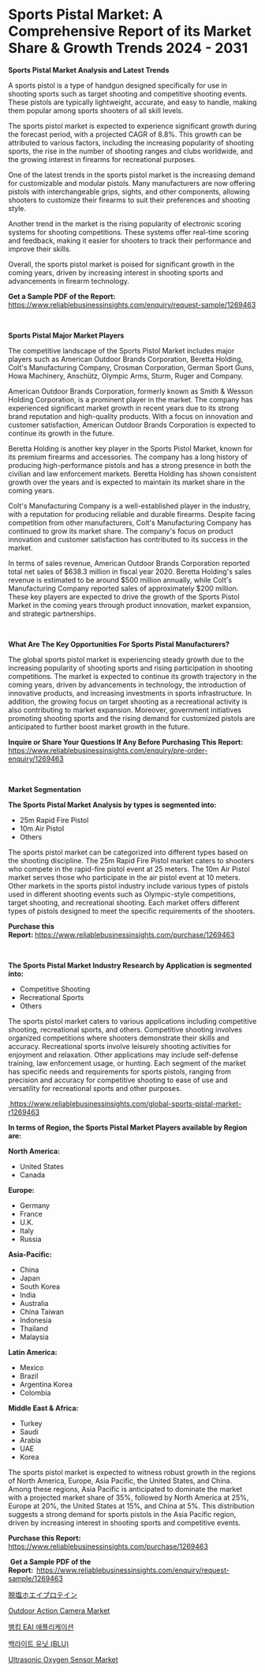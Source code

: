 <p><h1>Sports Pistal Market: A Comprehensive Report of its Market Share & Growth Trends 2024 - 2031</h1></p><p><strong>Sports Pistal Market Analysis and Latest Trends</strong></p>
<p><p>A sports pistol is a type of handgun designed specifically for use in shooting sports such as target shooting and competitive shooting events. These pistols are typically lightweight, accurate, and easy to handle, making them popular among sports shooters of all skill levels.</p><p>The sports pistol market is expected to experience significant growth during the forecast period, with a projected CAGR of 8.8%. This growth can be attributed to various factors, including the increasing popularity of shooting sports, the rise in the number of shooting ranges and clubs worldwide, and the growing interest in firearms for recreational purposes.</p><p>One of the latest trends in the sports pistol market is the increasing demand for customizable and modular pistols. Many manufacturers are now offering pistols with interchangeable grips, sights, and other components, allowing shooters to customize their firearms to suit their preferences and shooting style.</p><p>Another trend in the market is the rising popularity of electronic scoring systems for shooting competitions. These systems offer real-time scoring and feedback, making it easier for shooters to track their performance and improve their skills.</p><p>Overall, the sports pistol market is poised for significant growth in the coming years, driven by increasing interest in shooting sports and advancements in firearm technology.</p></p>
<p><strong>Get a Sample PDF of the Report:&nbsp;</strong> <a href="https://www.reliablebusinessinsights.com/enquiry/request-sample/1269463">https://www.reliablebusinessinsights.com/enquiry/request-sample/1269463</a></p>
<p>&nbsp;</p>
<p><strong>Sports Pistal Major Market Players</strong></p>
<p><p>The competitive landscape of the Sports Pistol Market includes major players such as American Outdoor Brands Corporation, Beretta Holding, Colt's Manufacturing Company, Crosman Corporation, German Sport Guns, Howa Machinery, Anschütz, Olympic Arms, Sturm, Ruger and Company. </p><p>American Outdoor Brands Corporation, formerly known as Smith & Wesson Holding Corporation, is a prominent player in the market. The company has experienced significant market growth in recent years due to its strong brand reputation and high-quality products. With a focus on innovation and customer satisfaction, American Outdoor Brands Corporation is expected to continue its growth in the future.</p><p>Beretta Holding is another key player in the Sports Pistol Market, known for its premium firearms and accessories. The company has a long history of producing high-performance pistols and has a strong presence in both the civilian and law enforcement markets. Beretta Holding has shown consistent growth over the years and is expected to maintain its market share in the coming years.</p><p>Colt's Manufacturing Company is a well-established player in the industry, with a reputation for producing reliable and durable firearms. Despite facing competition from other manufacturers, Colt's Manufacturing Company has continued to grow its market share. The company's focus on product innovation and customer satisfaction has contributed to its success in the market.</p><p>In terms of sales revenue, American Outdoor Brands Corporation reported total net sales of $638.3 million in fiscal year 2020. Beretta Holding's sales revenue is estimated to be around $500 million annually, while Colt's Manufacturing Company reported sales of approximately $200 million. These key players are expected to drive the growth of the Sports Pistol Market in the coming years through product innovation, market expansion, and strategic partnerships.</p></p>
<p>&nbsp;</p>
<p><strong>What Are The Key Opportunities For Sports Pistal Manufacturers?</strong></p>
<p><p>The global sports pistol market is experiencing steady growth due to the increasing popularity of shooting sports and rising participation in shooting competitions. The market is expected to continue its growth trajectory in the coming years, driven by advancements in technology, the introduction of innovative products, and increasing investments in sports infrastructure. In addition, the growing focus on target shooting as a recreational activity is also contributing to market expansion. Moreover, government initiatives promoting shooting sports and the rising demand for customized pistols are anticipated to further boost market growth in the future.</p></p>
<p><strong>Inquire or Share Your Questions If Any Before Purchasing This Report:</strong> <a href="https://www.reliablebusinessinsights.com/enquiry/pre-order-enquiry/1269463">https://www.reliablebusinessinsights.com/enquiry/pre-order-enquiry/1269463</a></p>
<p>&nbsp;</p>
<p><strong>Market Segmentation</strong></p>
<p><strong>The Sports Pistal Market Analysis by types is segmented into:</strong></p>
<p><ul><li>25m Rapid Fire Pistol</li><li>10m Air Pistol</li><li>Others</li></ul></p>
<p><p>The sports pistol market can be categorized into different types based on the shooting discipline. The 25m Rapid Fire Pistol market caters to shooters who compete in the rapid-fire pistol event at 25 meters. The 10m Air Pistol market serves those who participate in the air pistol event at 10 meters. Other markets in the sports pistol industry include various types of pistols used in different shooting events such as Olympic-style competitions, target shooting, and recreational shooting. Each market offers different types of pistols designed to meet the specific requirements of the shooters.</p></p>
<p><strong>Purchase this Report:&nbsp;</strong><a href="https://www.reliablebusinessinsights.com/purchase/1269463">https://www.reliablebusinessinsights.com/purchase/1269463</a></p>
<p>&nbsp;</p>
<p><strong>The Sports Pistal Market Industry Research by Application is segmented into:</strong></p>
<p><ul><li>Competitive Shooting</li><li>Recreational Sports</li><li>Others</li></ul></p>
<p><p>The sports pistol market caters to various applications including competitive shooting, recreational sports, and others. Competitive shooting involves organized competitions where shooters demonstrate their skills and accuracy. Recreational sports involve leisurely shooting activities for enjoyment and relaxation. Other applications may include self-defense training, law enforcement usage, or hunting. Each segment of the market has specific needs and requirements for sports pistols, ranging from precision and accuracy for competitive shooting to ease of use and versatility for recreational sports and other purposes.</p></p>
<p><a href="https://www.reliablebusinessinsights.com/global-sports-pistal-market-r1269463">&nbsp;https://www.reliablebusinessinsights.com/global-sports-pistal-market-r1269463</a></p>
<p><strong>In terms of Region, the Sports Pistal Market Players available by Region are:</strong></p>
<p>
    <p> <strong> North America: </strong>
        <ul>
            <li>United States</li>
            <li>Canada</li>
        </ul>
        </p> 
    <p> <strong> Europe: </strong>
        <ul>
            <li>Germany</li>
            <li>France</li>
            <li>U.K.</li>
            <li>Italy</li>
            <li>Russia</li>
        </ul>
        </p> 
    <p> <strong> Asia-Pacific: </strong>
        <ul>
            <li>China</li>
            <li>Japan</li>
            <li>South Korea</li>
            <li>India</li>
            <li>Australia</li>
            <li>China Taiwan</li>
            <li>Indonesia</li>
            <li>Thailand</li>
            <li>Malaysia</li>
        </ul>
        </p> 
    <p> <strong> Latin America: </strong>
        <ul>
            <li>Mexico</li>
            <li>Brazil</li>
            <li>Argentina Korea</li>
            <li>Colombia</li>
        </ul>
        </p> 
    <p> <strong> Middle East & Africa: </strong>
        <ul>
            <li>Turkey</li>
            <li>Saudi</li>
            <li>Arabia</li>
            <li>UAE</li>
            <li>Korea</li>
        </ul>
    </p>
    </p>
<p><p>The sports pistol market is expected to witness robust growth in the regions of North America, Europe, Asia Pacific, the United States, and China. Among these regions, Asia Pacific is anticipated to dominate the market with a projected market share of 35%, followed by North America at 25%, Europe at 20%, the United States at 15%, and China at 5%. This distribution suggests a strong demand for sports pistols in the Asia Pacific region, driven by increasing interest in shooting sports and competitive events.</p></p>
<p><strong>Purchase this Report: </strong><a href="https://www.reliablebusinessinsights.com/purchase/1269463">https://www.reliablebusinessinsights.com/purchase/1269463</a></p>
<p>&nbsp;<strong>Get a Sample PDF of the Report:&nbsp;&nbsp;</strong><a href="https://www.reliablebusinessinsights.com/enquiry/request-sample/1269463">https://www.reliablebusinessinsights.com/enquiry/request-sample/1269463</a></p>
<p><strong></strong></p>
<p><p><a href="https://github.com/CieloStamm/Market-Research-Report-List-1/blob/main/5475548100244.md">脱塩ホエイプロテイン</a></p><p><a href="https://issuu.com/reportprime-2/docs/outdoor-action-camera-market-size-2030.pptx">Outdoor Action Camera Market</a></p><p><a href="https://github.com/RickyMetzDVM/Market-Research-Report-List-1/blob/main/538287191603.md">뱅킹 EAI 애플리케이션</a></p><p><a href="https://github.com/TitusBoyer1/Market-Research-Report-List-1/blob/main/375883491602.md">백라이트 유닛 (BLU)</a></p><p><a href="https://issuu.com/reportprime-2/docs/ultrasonic-oxygen-sensor-market-size-2030.pptx">Ultrasonic Oxygen Sensor Market</a></p></p>